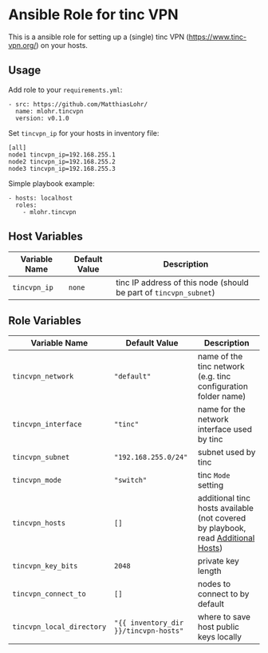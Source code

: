 # Ansible Role for tinc VPN

This is a ansible role for setting up a (single) tinc VPN (https://www.tinc-vpn.org/) on your hosts.

## Usage

Add role to your `requirements.yml`:
```
- src: https://github.com/MatthiasLohr/
  name: mlohr.tincvpn
  version: v0.1.0
```

Set `tincvpn_ip` for your hosts in inventory file:
```
[all]
node1 tincvpn_ip=192.168.255.1
node2 tincvpn_ip=192.168.255.2
node3 tincvpn_ip=192.168.255.3
```

Simple playbook example:
```
- hosts: localhost
  roles:
    - mlohr.tincvpn
```


## Host Variables

| Variable Name | Default Value | Description                                                       |
|---------------|---------------|-------------------------------------------------------------------|
| `tincvpn_ip`  | `none`        | tinc IP address of this node (should be part of `tincvpn_subnet`) |


## Role Variables

| Variable Name             | Default Value                         | Description                                                                                           |
|---------------------------|---------------------------------------|-------------------------------------------------------------------------------------------------------|
| `tincvpn_network`         | `"default"`                           | name of the tinc network (e.g. tinc configuration folder name)                                        |
| `tincvpn_interface`       | `"tinc"`                              | name for the network interface used by tinc                                                           |
| `tincvpn_subnet`          | `"192.168.255.0/24"`                  | subnet used by tinc                                                                                   |
| `tincvpn_mode`            | `"switch"`                            | tinc `Mode` setting                                                                                   |
| `tincvpn_hosts`           | `[]`                                  | additional tinc hosts available (not covered by playbook, read [Additional Hosts](#additional-hosts)) |
| `tincvpn_key_bits`        | `2048`                                | private key length                                                                                    |
| `tincvpn_connect_to`      | `[]`                                  | nodes to connect to by default                                                                        |
| `tincvpn_local_directory` | `"{{ inventory_dir }}/tincvpn-hosts"` | where to save host public keys locally                                                                |
